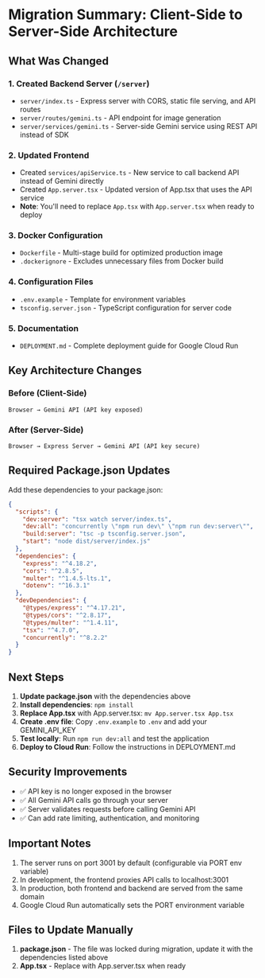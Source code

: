 # Migration Summary: Client-Side to Server-Side Architecture

## What Was Changed

### 1. **Created Backend Server** (`/server`)
- `server/index.ts` - Express server with CORS, static file serving, and API routes
- `server/routes/gemini.ts` - API endpoint for image generation
- `server/services/gemini.ts` - Server-side Gemini service using REST API instead of SDK

### 2. **Updated Frontend**
- Created `services/apiService.ts` - New service to call backend API instead of Gemini directly
- Created `App.server.tsx` - Updated version of App.tsx that uses the API service
- **Note**: You'll need to replace `App.tsx` with `App.server.tsx` when ready to deploy

### 3. **Docker Configuration**
- `Dockerfile` - Multi-stage build for optimized production image
- `.dockerignore` - Excludes unnecessary files from Docker build

### 4. **Configuration Files**
- `.env.example` - Template for environment variables
- `tsconfig.server.json` - TypeScript configuration for server code

### 5. **Documentation**
- `DEPLOYMENT.md` - Complete deployment guide for Google Cloud Run

## Key Architecture Changes

### Before (Client-Side)
```
Browser → Gemini API (API key exposed)
```

### After (Server-Side)
```
Browser → Express Server → Gemini API (API key secure)
```

## Required Package.json Updates

Add these dependencies to your package.json:

```json
{
  "scripts": {
    "dev:server": "tsx watch server/index.ts",
    "dev:all": "concurrently \"npm run dev\" \"npm run dev:server\"",
    "build:server": "tsc -p tsconfig.server.json",
    "start": "node dist/server/index.js"
  },
  "dependencies": {
    "express": "^4.18.2",
    "cors": "^2.8.5",
    "multer": "^1.4.5-lts.1",
    "dotenv": "^16.3.1"
  },
  "devDependencies": {
    "@types/express": "^4.17.21",
    "@types/cors": "^2.8.17",
    "@types/multer": "^1.4.11",
    "tsx": "^4.7.0",
    "concurrently": "^8.2.2"
  }
}
```

## Next Steps

1. **Update package.json** with the dependencies above
2. **Install dependencies**: `npm install`
3. **Replace App.tsx** with App.server.tsx: `mv App.server.tsx App.tsx`
4. **Create .env file**: Copy `.env.example` to `.env` and add your GEMINI_API_KEY
5. **Test locally**: Run `npm run dev:all` and test the application
6. **Deploy to Cloud Run**: Follow the instructions in DEPLOYMENT.md

## Security Improvements

- ✅ API key is no longer exposed in the browser
- ✅ All Gemini API calls go through your server
- ✅ Server validates requests before calling Gemini API
- ✅ Can add rate limiting, authentication, and monitoring

## Important Notes

1. The server runs on port 3001 by default (configurable via PORT env variable)
2. In development, the frontend proxies API calls to localhost:3001
3. In production, both frontend and backend are served from the same domain
4. Google Cloud Run automatically sets the PORT environment variable

## Files to Update Manually

1. **package.json** - The file was locked during migration, update it with the dependencies listed above
2. **App.tsx** - Replace with App.server.tsx when ready